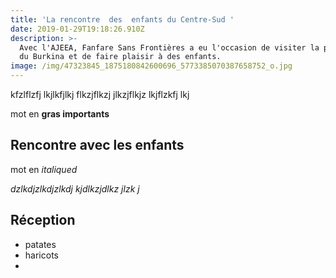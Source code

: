 ```yaml
---
title: 'La rencontre  des  enfants du Centre-Sud '
date: 2019-01-29T19:18:26.910Z
description: >-
  Avec l'AJEEA, Fanfare Sans Frontières a eu l'occasion de visiter la province
  du Burkina et de faire plaisir à des enfants.
image: /img/47323845_1875180842600696_5773385070387658752_o.jpg
---
```

kfzlflzfj lkjlkfjlkj flkzjflkzj jlkzjflkjz lkjflzkfj lkj

mot en **gras importants**

## Rencontre avec les enfants

mot en _italiqued_

_dzlkdjzlkdjzlkdj kjdlkzjdlkz jlzk j_

## Réception

* patates
* haricots
*
